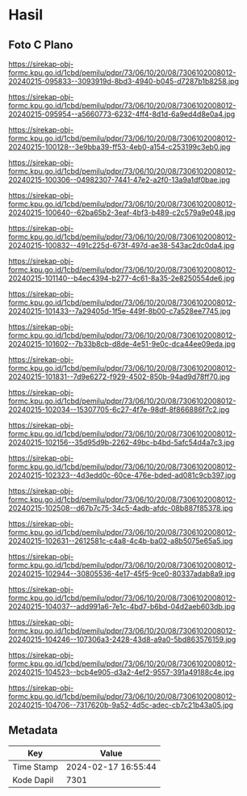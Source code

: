 # Hasil

## Foto C Plano

https://sirekap-obj-formc.kpu.go.id/1cbd/pemilu/pdpr/73/06/10/20/08/7306102008012-20240215-095833--3093919d-8bd3-4940-b045-d7287b1b8258.jpg

https://sirekap-obj-formc.kpu.go.id/1cbd/pemilu/pdpr/73/06/10/20/08/7306102008012-20240215-095954--a5660773-6232-4ff4-8d1d-6a9ed4d8e0a4.jpg

https://sirekap-obj-formc.kpu.go.id/1cbd/pemilu/pdpr/73/06/10/20/08/7306102008012-20240215-100128--3e9bba39-ff53-4eb0-a154-c253199c3eb0.jpg

https://sirekap-obj-formc.kpu.go.id/1cbd/pemilu/pdpr/73/06/10/20/08/7306102008012-20240215-100306--04982307-7441-47e2-a2f0-13a9a1df0bae.jpg

https://sirekap-obj-formc.kpu.go.id/1cbd/pemilu/pdpr/73/06/10/20/08/7306102008012-20240215-100640--62ba65b2-3eaf-4bf3-b489-c2c579a9e048.jpg

https://sirekap-obj-formc.kpu.go.id/1cbd/pemilu/pdpr/73/06/10/20/08/7306102008012-20240215-100832--491c225d-673f-497d-ae38-543ac2dc0da4.jpg

https://sirekap-obj-formc.kpu.go.id/1cbd/pemilu/pdpr/73/06/10/20/08/7306102008012-20240215-101140--b4ec4394-b277-4c61-8a35-2e8250554de6.jpg

https://sirekap-obj-formc.kpu.go.id/1cbd/pemilu/pdpr/73/06/10/20/08/7306102008012-20240215-101433--7a29405d-1f5e-449f-8b00-c7a528ee7745.jpg

https://sirekap-obj-formc.kpu.go.id/1cbd/pemilu/pdpr/73/06/10/20/08/7306102008012-20240215-101602--7b33b8cb-d8de-4e51-9e0c-dca44ee09eda.jpg

https://sirekap-obj-formc.kpu.go.id/1cbd/pemilu/pdpr/73/06/10/20/08/7306102008012-20240215-101831--7d9e6272-f929-4502-850b-94ad9d78ff70.jpg

https://sirekap-obj-formc.kpu.go.id/1cbd/pemilu/pdpr/73/06/10/20/08/7306102008012-20240215-102034--15307705-6c27-4f7e-98df-8f866886f7c2.jpg

https://sirekap-obj-formc.kpu.go.id/1cbd/pemilu/pdpr/73/06/10/20/08/7306102008012-20240215-102156--35d95d9b-2262-49bc-b4bd-5afc54d4a7c3.jpg

https://sirekap-obj-formc.kpu.go.id/1cbd/pemilu/pdpr/73/06/10/20/08/7306102008012-20240215-102323--4d3edd0c-60ce-476e-bded-ad081c9cb397.jpg

https://sirekap-obj-formc.kpu.go.id/1cbd/pemilu/pdpr/73/06/10/20/08/7306102008012-20240215-102508--d67b7c75-34c5-4adb-afdc-08b887f85378.jpg

https://sirekap-obj-formc.kpu.go.id/1cbd/pemilu/pdpr/73/06/10/20/08/7306102008012-20240215-102631--2612581c-c4a8-4c4b-ba02-a8b5075e65a5.jpg

https://sirekap-obj-formc.kpu.go.id/1cbd/pemilu/pdpr/73/06/10/20/08/7306102008012-20240215-102944--30805536-4e17-45f5-9ce0-80337adab8a9.jpg

https://sirekap-obj-formc.kpu.go.id/1cbd/pemilu/pdpr/73/06/10/20/08/7306102008012-20240215-104037--add991a6-7e1c-4bd7-b6bd-04d2aeb603db.jpg

https://sirekap-obj-formc.kpu.go.id/1cbd/pemilu/pdpr/73/06/10/20/08/7306102008012-20240215-104246--107306a3-2428-43d8-a9a0-5bd863576159.jpg

https://sirekap-obj-formc.kpu.go.id/1cbd/pemilu/pdpr/73/06/10/20/08/7306102008012-20240215-104523--bcb4e905-d3a2-4ef2-9557-391a49188c4e.jpg

https://sirekap-obj-formc.kpu.go.id/1cbd/pemilu/pdpr/73/06/10/20/08/7306102008012-20240215-104706--7317620b-9a52-4d5c-adec-cb7c21b43a05.jpg


## Metadata

| Key        | Value               |
| ---------- | ------------------- |
| Time Stamp | 2024-02-17 16:55:44 |
| Kode Dapil | 7301                |



